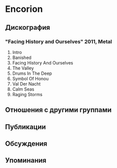 # Encorion



## Дискография

### "Facing History and Ourselves" 2011, Metal

1.	 Intro 
2.	 Banished
3.	 Facing History And Ourselves
4.	 The Valley
5.	 Drums In The Deep
6.	 Symbol Of Honou
7.	 Val Der Nacht
8.	 Calm Seas
9.	 Raging Storms


## Отношения с другими группами


## Публикации


## Обсуждения


## Упоминания

